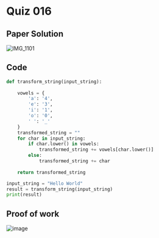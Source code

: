 # Quiz 016


## Paper Solution
![IMG_1101](https://github.com/user-attachments/assets/8bdb4932-1b5b-4565-bb1d-b1a2184ebeb6)


## Code
```.py
def transform_string(input_string):
    
    vowels = {
        'a': '4',
        'e': '3',
        'i': '1',
        'o': '0',
        ' ': '_'
    }
    transformed_string = ""
    for char in input_string:
        if char.lower() in vowels:
            transformed_string += vowels[char.lower()]
        else:
            transformed_string += char
        
    return transformed_string

input_string = "Hello World"
result = transform_string(input_string)
print(result)

```

## Proof of work
![image](https://github.com/user-attachments/assets/b3576d48-1dbf-4dee-8f20-51902b911286)
